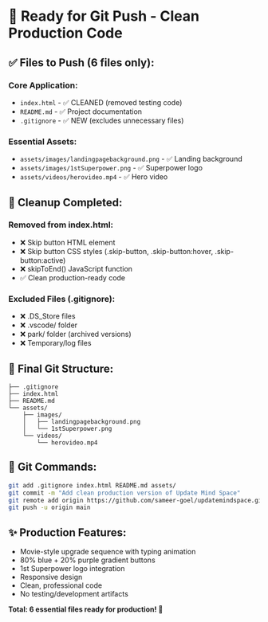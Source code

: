 # 🚀 Ready for Git Push - Clean Production Code

## ✅ **Files to Push (6 files only):**

### **Core Application:**
- `index.html` - ✅ CLEANED (removed testing code)
- `README.md` - ✅ Project documentation
- `.gitignore` - ✅ NEW (excludes unnecessary files)

### **Essential Assets:**
- `assets/images/landingpagebackground.png` - ✅ Landing background
- `assets/images/1stSuperpower.png` - ✅ Superpower logo  
- `assets/videos/herovideo.mp4` - ✅ Hero video

## 🧹 **Cleanup Completed:**

### **Removed from index.html:**
- ❌ Skip button HTML element
- ❌ Skip button CSS styles (.skip-button, .skip-button:hover, .skip-button:active)
- ❌ skipToEnd() JavaScript function
- ✅ Clean production-ready code

### **Excluded Files (.gitignore):**
- ❌ .DS_Store files
- ❌ .vscode/ folder
- ❌ park/ folder (archived versions)
- ❌ Temporary/log files

## 📁 **Final Git Structure:**
```
├── .gitignore
├── index.html
├── README.md
└── assets/
    ├── images/
    │   ├── landingpagebackground.png
    │   └── 1stSuperpower.png
    └── videos/
        └── herovideo.mp4
```

## 🎯 **Git Commands:**
```bash
git add .gitignore index.html README.md assets/
git commit -m "Add clean production version of Update Mind Space"
git remote add origin https://github.com/sameer-goel/updatemindspace.git
git push -u origin main
```

## ✨ **Production Features:**
- Movie-style upgrade sequence with typing animation
- 80% blue + 20% purple gradient buttons
- 1st Superpower logo integration
- Responsive design
- Clean, professional code
- No testing/development artifacts

**Total: 6 essential files ready for production! 🎉**